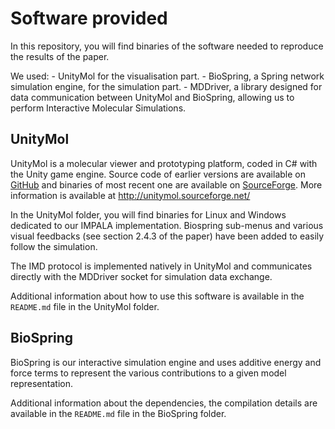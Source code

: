 # Software provided

In this repository, you will find binaries of the software needed to reproduce the results of the paper.


We used:
    - UnityMol for the visualisation part.
    - BioSpring, a Spring network simulation engine, for the simulation part.
    - MDDriver, a library designed for data communication between UnityMol and BioSpring, allowing us to perform Interactive Molecular Simulations.


## UnityMol

UnityMol is a molecular viewer and prototyping platform, coded in C# with the Unity game engine.
Source code of earlier versions are available on [GitHub](https://github.com/LBT-CNRS/UnityMol-Releases) and binaries of most recent one are available on [SourceForge](https://sourceforge.net/projects/unitymol/).
More information is available at http://unitymol.sourceforge.net/

In the UnityMol folder, you will find binaries for Linux and Windows dedicated to our IMPALA implementation.
Biospring sub-menus and various visual feedbacks (see section 2.4.3 of the paper) have been added to easily follow the simulation.

The IMD protocol is implemented natively in UnityMol and communicates directly with the MDDriver socket for simulation data exchange.

Additional information about how to use this software is available in the  `README.md` file in the UnityMol folder.


## BioSpring

BioSpring is our interactive simulation engine and uses additive energy and force terms to represent the various contributions to a given model representation.


Additional information about the dependencies, the compilation details are available in the  `README.md` file in the BioSpring folder.
